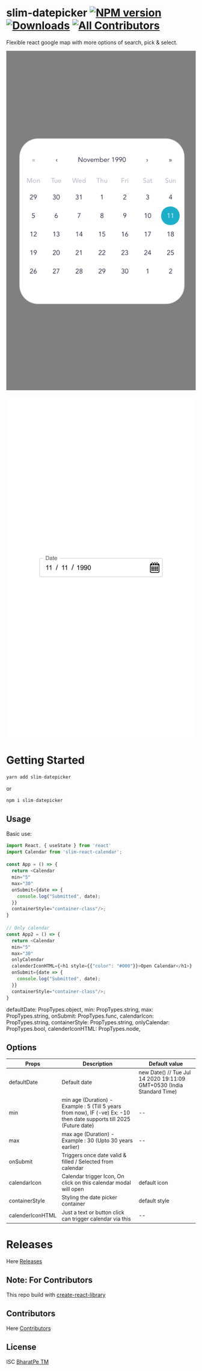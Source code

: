 # slim-datepicker [![NPM version](https://img.shields.io/npm/v/slim-datepicker.svg)](https://www.npmjs.com/package/slim-datepicker) [![Downloads](http://img.shields.io/npm/dm/slim-datepicker.svg)](https://npmjs.org/package/slim-datepicker) [![All Contributors](https://img.shields.io/badge/all_contributors-2-orange.svg?style=flat-square)](#contributors-)
Flexible react google map with more options of search, pick & select.

![slim-datepicker](https://raw.githubusercontent.com/bharatpe/slim-datepicker/master/demo/demo.png)


![slim-datepicker](https://raw.githubusercontent.com/bharatpe/slim-datepicker/master/demo/demo-1.png)


# Getting Started

```javascript
yarn add slim-datepicker
```

or

```javascript
npm i slim-datepicker
```


## Usage
Basic use:
```javascript
import React, { useState } from 'react'
import Calendar from 'slim-react-calendar';

const App = () => {
  return <Calendar
  min="5"
  max="30"
  onSubmit={date => {
    console.log("Submitted", date);
  }}
  containerStyle="container-class"/>;
}

// Only calendar
const App2 = () => {
  return <Calendar
  min="5"
  max="30"
  onlyCalendar
  calenderIconHTML={<h1 style={{"color": "#000"}}>Open Calendar</h1>}
  onSubmit={date => {
    console.log("Submitted", date);
  }}
  containerStyle="container-class"/>;
}

```

  defaultDate: PropTypes.object,
  min: PropTypes.string,
  max: PropTypes.string,
  onSubmit: PropTypes.func,
  calendarIcon: PropTypes.string,
  containerStyle: PropTypes.string,
  onlyCalendar: PropTypes.bool,
  calenderIconHTML: PropTypes.node,

## Options
|  Props                | Description                                                      | Default value
|-----------------------|------------------------------------------------------------------|-------------------------------|
|defaultDate            | Default date                                                     | new Date() // Tue Jul 14 2020 19:11:09 GMT+0530 (India Standard Time)
|min                    | min age (Duration) - Example : 5 (Till 5 years from now), IF (-ve) Ex: -10 then date supports till 2025 (Future date)   | --
|max                    | max age (Duration) - Example : 30 (Upto 30 years earlier)        | --
|onSubmit               | Triggers once date valid & filled / Selected from calendar       | 
|calendarIcon           | Calendar trigger Icon, On click on this calendar modal will open | default icon
|containerStyle         | Styling the date picker container                                | default style
|calenderIconHTML       | Just a text or button click can trigger calendar via this        | --


# Releases
Here [Releases](https://github.com/bharatpe/slim-datepicker/blob/master/releases.md)

    
## Note: For Contributors
This repo build with [create-react-library](https://github.com/transitive-bullshit/create-react-library)


## Contributors
Here [Contributors](https://github.com/bharatpe/slim-datepicker/graphs/contributors)


## License
ISC [BharatPe TM](https://engineering.bharatpe.com/)